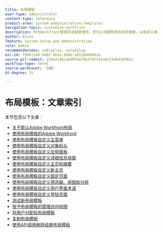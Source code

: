 ```yaml
---
title: 布局模板
user-type: administrator
content-type: reference
product-area: system-administration;templates
navigation-topic: customize-workfront
description: 作为Workfront管理员或组管理员，您可以创建和修改布局模板，以自定义用户的Workfront界面元素。
author: Alina
feature: System Setup and Administration
role: Admin
recommendations: noDisplay, noCatalog
exl-id: f8961140-948f-4bea-956b-a8126008b8cb
source-git-commit: a79e4146ce6d076ef0e3707416a9c21d643b96e1
workflow-type: tm+mt
source-wordcount: '160'
ht-degree: 1%

---
```


# 布局模板：文章索引

<!-- Audited: 2/2024 -->

本节包含以下文章：

* [关于默认Adobe Workfront布局](../../../administration-and-setup/customize-workfront/use-layout-templates/about-the-default-wf-layout.md)
* [使用布局模板的Adobe Workfront](../../../administration-and-setup/customize-workfront/use-layout-templates/brand-wf-using-a-layout-template.md)
* [使用布局模板自定义主菜单](../../../administration-and-setup/customize-workfront/use-layout-templates/customize-main-menu.md)
* [使用布局模板自定义对象标头](../../customize-workfront/use-layout-templates/customize-object-headers.md)
* [使用布局模板自定义左侧面板](../../../administration-and-setup/customize-workfront/use-layout-templates/customize-left-panel.md)
* [使用布局模板自定义详细信息视图](../../../administration-and-setup/customize-workfront/use-layout-templates/customize-details-view-layout-template.md)
* [使用布局模板自定义主页和摘要](../../../administration-and-setup/customize-workfront/use-layout-templates/customize-home-summary-layout-template.md)
* [使用布局模板自定义新主页](../../../administration-and-setup/customize-workfront/use-layout-templates/customize-new-home-layout-template.md)
* [使用布局模板自定义固定页面](../../../administration-and-setup/customize-workfront/use-layout-templates/customize-pinned-pages.md)
* [使用布局模板自定义筛选器、视图和分组](../../../administration-and-setup/customize-workfront/use-layout-templates/customize-fvg-list-controls-layout-template.md)
* [使用布局模板自定义用户界面术语](../../../administration-and-setup/customize-workfront/use-layout-templates/customize-terminology.md)
* [使用布局模板自定义登陆页面](../../../administration-and-setup/customize-workfront/use-layout-templates/customize-landing-page.md)
* [测试新布局模板](../../../administration-and-setup/customize-workfront/use-layout-templates/test-a-layout-template.md)
* [授予布局模板的管理访问权限](../../../administration-and-setup/customize-workfront/use-layout-templates/grant-admin-access-layout-template.md)
* [将用户分配给布局模板](../../../administration-and-setup/customize-workfront/use-layout-templates/assign-users-to-layout-template.md)
* [复制布局模板](../../../administration-and-setup/customize-workfront/use-layout-templates/copy-a-layout-template.md)
* [使用API调用删除经典布局模板](../../../administration-and-setup/customize-workfront/use-layout-templates/delete-classic-layout-templates.md)
